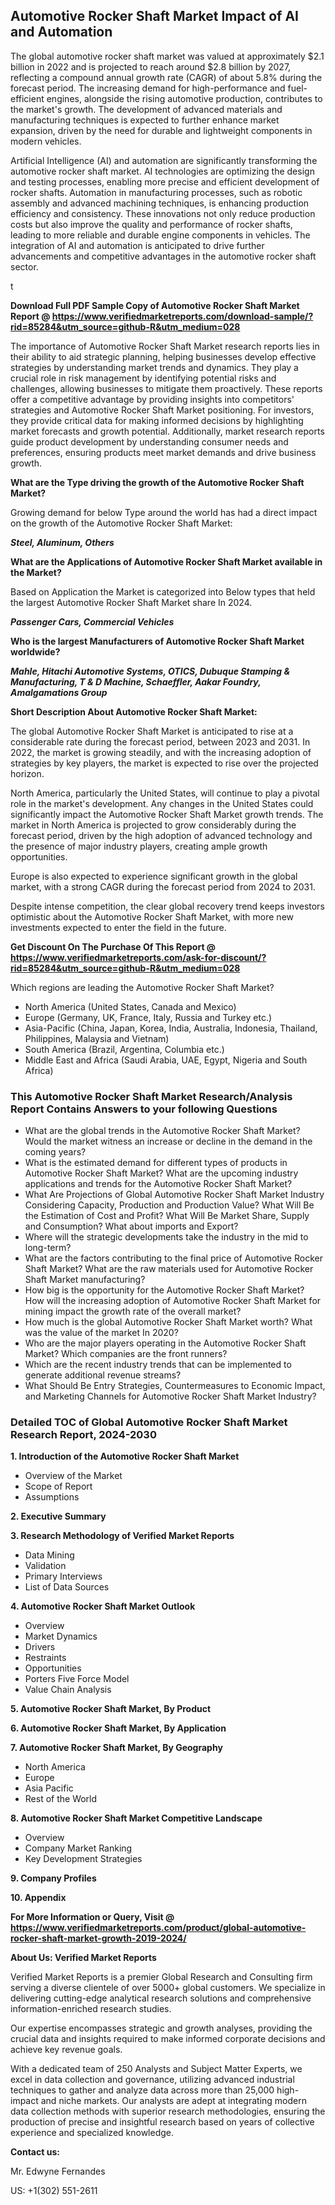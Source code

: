 <h2>Automotive Rocker Shaft Market Impact of AI and Automation</h2><p>The global automotive rocker shaft market was valued at approximately $2.1 billion in 2022 and is projected to reach around $2.8 billion by 2027, reflecting a compound annual growth rate (CAGR) of about 5.8% during the forecast period. The increasing demand for high-performance and fuel-efficient engines, alongside the rising automotive production, contributes to the market's growth. The development of advanced materials and manufacturing techniques is expected to further enhance market expansion, driven by the need for durable and lightweight components in modern vehicles.</p><p>Artificial Intelligence (AI) and automation are significantly transforming the automotive rocker shaft market. AI technologies are optimizing the design and testing processes, enabling more precise and efficient development of rocker shafts. Automation in manufacturing processes, such as robotic assembly and advanced machining techniques, is enhancing production efficiency and consistency. These innovations not only reduce production costs but also improve the quality and performance of rocker shafts, leading to more reliable and durable engine components in vehicles. The integration of AI and automation is anticipated to drive further advancements and competitive advantages in the automotive rocker shaft sector.</p>t</p><p id="" class=""><strong>Download Full PDF Sample Copy of Automotive Rocker Shaft Market Report @ <a href="https://www.verifiedmarketreports.com/download-sample/?rid=85284&utm_source=github-R&utm_medium=028" target="_blank">https://www.verifiedmarketreports.com/download-sample/?rid=85284&utm_source=github-R&utm_medium=028</a></strong></p><p>The importance of&nbsp;Automotive Rocker Shaft Market research reports lies in their ability to aid strategic planning, helping businesses develop effective strategies by understanding market trends and dynamics. They play a crucial role in risk management by identifying potential risks and challenges, allowing businesses to mitigate them proactively. These reports offer a competitive advantage by providing insights into competitors' strategies and Automotive Rocker Shaft Market positioning. For investors, they provide critical data for making informed decisions by highlighting market forecasts and growth potential. Additionally, market research reports guide product development by understanding consumer needs and preferences, ensuring products meet market demands and drive business growth.</p><p><strong>What are the&nbsp;Type driving the growth of the Automotive Rocker Shaft Market?</strong></p><p id="" class="">Growing demand for below Type around the world has had a direct impact on the growth of the Automotive Rocker Shaft Market:</p><em><strong>Steel, Aluminum, Others</strong></em></p><strong>What are the&nbsp;Applications&nbsp;of Automotive Rocker Shaft Market available in the Market?</strong></p><p id="" class="">Based on Application the Market is categorized into Below types that held the largest Automotive Rocker Shaft Market share In 2024.</p><em><strong>Passenger Cars, Commercial Vehicles</strong></em></p><strong>Who is the largest Manufacturers of Automotive Rocker Shaft Market worldwide?</strong></p><p><em><strong>Mahle, Hitachi Automotive Systems, OTICS, Dubuque Stamping & Manufacturing, T & D Machine, Schaeffler, Aakar Foundry, Amalgamations Group</strong></em></p><p id="" class=""><strong>Short Description About Automotive Rocker Shaft Market:</strong></p><p>The global Automotive Rocker Shaft Market is anticipated to rise at a considerable rate during the forecast period, between 2023 and 2031. In 2022, the market is growing steadily, and with the increasing adoption of strategies by key players, the market is expected to rise over the projected horizon.</p><p>North America, particularly the United States, will continue to play a pivotal role in the market's development. Any changes in the United States could significantly impact the Automotive Rocker Shaft Market growth trends. The market in North America is projected to grow considerably during the forecast period, driven by the high adoption of advanced technology and the presence of major industry players, creating ample growth opportunities.</p><p>Europe is also expected to experience significant growth in the global market, with a strong CAGR during the forecast period from 2024 to 2031.</p><p>Despite intense competition, the clear global recovery trend keeps investors optimistic about the Automotive Rocker Shaft Market, with more new investments expected to enter the field in the future.</p><p id="" class=""><strong>Get Discount On The Purchase Of This Report @ <a href="https://www.verifiedmarketreports.com/ask-for-discount/?rid=85284&utm_source=github-R&utm_medium=028" target="_blank">https://www.verifiedmarketreports.com/ask-for-discount/?rid=85284&utm_source=github-R&utm_medium=028</a></strong></p>Which regions are leading the Automotive Rocker Shaft Market?</p><ul><li>North America (United States, Canada and Mexico)</li><li>Europe (Germany, UK, France, Italy, Russia and Turkey etc.)</li><li>Asia-Pacific (China, Japan, Korea, India, Australia, Indonesia, Thailand, Philippines, Malaysia and Vietnam)</li><li>South America (Brazil, Argentina, Columbia etc.)</li><li>Middle East and Africa (Saudi Arabia, UAE, Egypt, Nigeria and South Africa)</li></ul><h3 id="" class="">This Automotive Rocker Shaft Market Research/Analysis Report Contains Answers to your following Questions</h3><ul><li>What are the global trends in the Automotive Rocker Shaft Market? Would the market witness an increase or decline in the demand in the coming years?</li><li>What is the estimated demand for different types of products in Automotive Rocker Shaft Market? What are the upcoming industry applications and trends for the Automotive Rocker Shaft Market?</li><li>What Are Projections of Global Automotive Rocker Shaft Market Industry Considering Capacity, Production and Production Value? What Will Be the Estimation of Cost and Profit? What Will Be Market Share, Supply and Consumption? What about imports and Export?</li><li>Where will the strategic developments take the industry in the mid to long-term?</li><li>What are the factors contributing to the final price of Automotive Rocker Shaft Market? What are the raw materials used for Automotive Rocker Shaft Market manufacturing?</li><li>How big is the opportunity for the Automotive Rocker Shaft Market? How will the increasing adoption of Automotive Rocker Shaft Market for mining impact the growth rate of the overall market?</li><li>How much is the global Automotive Rocker Shaft Market worth? What was the value of the market In 2020?</li><li>Who are the major players operating in the Automotive Rocker Shaft Market? Which companies are the front runners?</li><li>Which are the recent industry trends that can be implemented to generate additional revenue streams?</li><li>What Should Be Entry Strategies, Countermeasures to Economic Impact, and Marketing Channels for Automotive Rocker Shaft Market Industry?</li></ul><h3 id="" class="">Detailed TOC of Global Automotive Rocker Shaft Market Research Report, 2024-2030</h3><p id="" class=""><strong>1. Introduction of the Automotive Rocker Shaft Market</strong></p><ul><li>Overview of the Market</li><li>Scope of Report</li><li>Assumptions</li></ul><p id="" class=""><strong>2. Executive Summary</strong></p><p id="" class=""><strong>3. Research Methodology of Verified Market Reports</strong></p><ul><li>Data Mining</li><li>Validation</li><li>Primary Interviews</li><li>List of Data Sources</li></ul><p id="" class=""><strong>4. Automotive Rocker Shaft Market Outlook</strong></p><ul><li>Overview</li><li>Market Dynamics</li><li>Drivers</li><li>Restraints</li><li>Opportunities</li><li>Porters Five Force Model</li><li>Value Chain Analysis</li></ul><p id="" class=""><strong>5. Automotive Rocker Shaft Market, By Product</strong></p><p id="" class=""><strong>6. Automotive Rocker Shaft Market, By Application</strong></p><p id="" class=""><strong>7. Automotive Rocker Shaft Market, By Geography</strong></p><ul><li>North America</li><li>Europe</li><li>Asia Pacific</li><li>Rest of the World</li></ul><p id="" class=""><strong>8. Automotive Rocker Shaft Market Competitive Landscape</strong></p><ul><li>Overview</li><li>Company Market Ranking</li><li>Key Development Strategies</li></ul><p id="" class=""><strong>9. Company Profiles</strong></p><p id="" class=""><strong>10. Appendix</strong></p><p id="" class=""><strong>For More Information or Query, Visit @ <a href="https://www.verifiedmarketreports.com/product/global-automotive-rocker-shaft-market-growth-2019-2024/" target="_blank">https://www.verifiedmarketreports.com/product/global-automotive-rocker-shaft-market-growth-2019-2024/</a></strong></p><p id="" class=""><strong>About Us: Verified Market Reports</strong></p><p id="" class="">Verified Market Reports is a premier Global Research and Consulting firm serving a diverse clientele of over 5000+ global customers. We specialize in delivering cutting-edge analytical research solutions and comprehensive information-enriched research studies.</p><p id="" class="">Our expertise encompasses strategic and growth analyses, providing the crucial data and insights required to make informed corporate decisions and achieve key revenue goals.</p><p id="" class="">With a dedicated team of 250 Analysts and Subject Matter Experts, we excel in data collection and governance, utilizing advanced industrial techniques to gather and analyze data across more than 25,000 high-impact and niche markets. Our analysts are adept at integrating modern data collection methods with superior research methodologies, ensuring the production of precise and insightful research based on years of collective experience and specialized knowledge.</p><p id="" class=""><strong>Contact us:</strong></p><p id="" class="">Mr. Edwyne Fernandes</p><p id="" class="">US: +1(302) 551-2611</p>